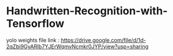 # Handwritten-Recognition-with-Tensorflow
yolo weights file link : https://drive.google.com/file/d/1d-2qZbi9GyARIb7YJErWqmvNcmkr0JYP/view?usp=sharing
